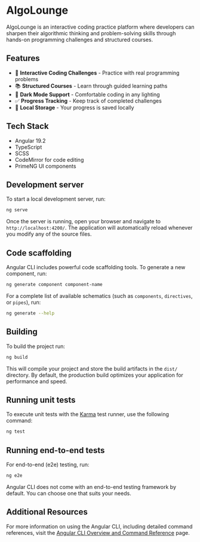 # AlgoLounge

AlgoLounge is an interactive coding practice platform where developers can sharpen their algorithmic thinking and problem-solving skills through hands-on programming challenges and structured courses.

## Features

- 🧩 **Interactive Coding Challenges** - Practice with real programming problems
- 📚 **Structured Courses** - Learn through guided learning paths
- 🌙 **Dark Mode Support** - Comfortable coding in any lighting
- ✅ **Progress Tracking** - Keep track of completed challenges
- 💾 **Local Storage** - Your progress is saved locally

## Tech Stack

- Angular 19.2
- TypeScript
- SCSS
- CodeMirror for code editing
- PrimeNG UI components

## Development server

To start a local development server, run:

```bash
ng serve
```

Once the server is running, open your browser and navigate to `http://localhost:4200/`. The application will automatically reload whenever you modify any of the source files.

## Code scaffolding

Angular CLI includes powerful code scaffolding tools. To generate a new component, run:

```bash
ng generate component component-name
```

For a complete list of available schematics (such as `components`, `directives`, or `pipes`), run:

```bash
ng generate --help
```

## Building

To build the project run:

```bash
ng build
```

This will compile your project and store the build artifacts in the `dist/` directory. By default, the production build optimizes your application for performance and speed.

## Running unit tests

To execute unit tests with the [Karma](https://karma-runner.github.io) test runner, use the following command:

```bash
ng test
```

## Running end-to-end tests

For end-to-end (e2e) testing, run:

```bash
ng e2e
```

Angular CLI does not come with an end-to-end testing framework by default. You can choose one that suits your needs.

## Additional Resources

For more information on using the Angular CLI, including detailed command references, visit the [Angular CLI Overview and Command Reference](https://angular.dev/tools/cli) page.
